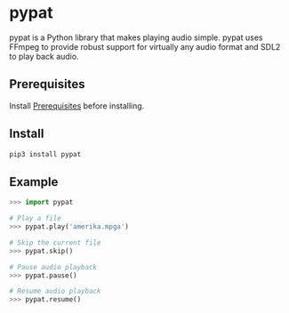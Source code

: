 # pypat
pypat is a Python library that makes playing audio simple. pypat uses FFmpeg to provide 
robust support for virtually any audio format and SDL2 to play back audio.

## Prerequisites
Install [Prerequisites](https://github.com/tnewman/pat#Prerequisites) before installing.

## Install
```bash
pip3 install pypat
```

## Example
```python
>>> import pypat

# Play a file
>>> pypat.play('amerika.mpga')

# Skip the current file
>>> pypat.skip()

# Pause audio playback
>>> pypat.pause()

# Resume audio playback
>>> pypat.resume()
```
